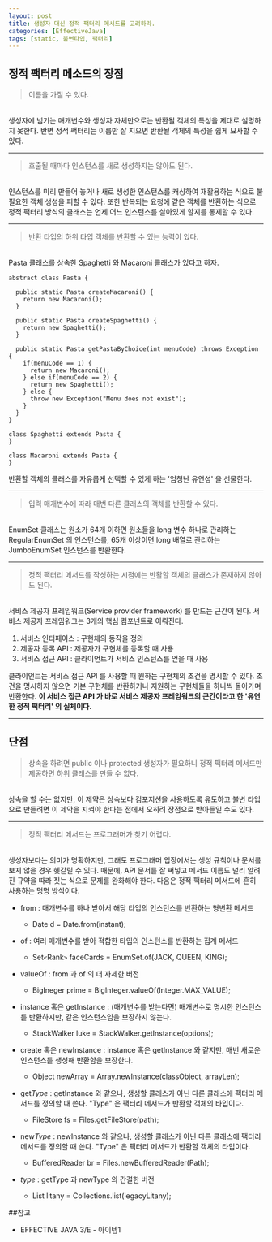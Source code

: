 ```yaml
---
layout: post
title: 생성자 대신 정적 팩터리 메서드를 고려하라.
categories: [EffectiveJava]
tags: [static, 불변타입, 팩터리]
---
```


## 정적 팩터리 메소드의 장점

> 이름을 가질 수 있다.

<br>
생성자에 넘기는 매개변수와 생성자 자체만으로는 반환될 객체의 특성을 제대로 설명하지 못한다.
반면 정적 팩터리는 이름만 잘 지으면 반환될 객체의 특성을 쉽게 묘사할 수 있다.
<hr>

> 호출될 때마다 인스턴스를 새로 생성하지는 않아도 된다.

<br>
인스턴스를 미리 만들어 놓거나 새로 생성한 인스턴스를 캐싱하여 재활용하는 식으로 불필요한 객체 생성을 피할 수 있다.
또한 반복되는 요청에 같은 객체를 반환하는 식으로 정적 팩터리 방식의 클래스는 언제 어느 인스턴스를 살아있게 할지를 통제할 수 있다.
<hr>

> 반환 타입의 하위 타입 객체를 반환할 수 있는 능력이 있다.

<br>
Pasta 클래스를 상속한 Spaghetti 와 Macaroni 클래스가 있다고 하자.

~~~JAVA속
abstract class Pasta {

  public static Pasta createMacaroni() {
    return new Macaroni();
  }

  public static Pasta createSpaghetti() {
    return new Spaghetti();
  }

  public static Pasta getPastaByChoice(int menuCode) throws Exception {
    if(menuCode == 1) {
      return new Macaroni();
    } else if(menuCode == 2) {
      return new Spaghetti();
    } else {
      throw new Exception("Menu does not exist");
    }
  }
}

class Spaghetti extends Pasta {
}

class Macaroni extends Pasta {
}
~~~

반환할 객체의 클래스를 자유롭게 선택할 수 있게 하는 '엄청난 유연성' 을 선물한다.
<hr>

> 입력 매개변수에 따라 매번 다른 클래스의 객체를 반환할 수 있다.

<br>
EnumSet 클래스는 원소가 64개 이하면 원소들을 long 변수 하나로 관리하는 RegularEnumSet 의 인스턴스를, 65개 이상이면 long 배열로 관리하는 JumboEnumSet 인스턴스를 반환한다.
<hr>

> 정적 팩터리 메서드를 작성하는 시점에는 반활할 객체의 클래스가 존재하지 않아도 된다.

<br>
서비스 제공자 프레임워크(Service provider framework) 를 만드는 근간이 된다.
서비스 제공자 프레임워크는 3개의 핵심 컴포넌트로 이뤄진다.

1. 서비스 인터페이스 : 구현체의 동작을 정의
2. 제공자 등록 API : 제공자가 구현체를 등록할 때 사용
3. 서비스 접근 API : 클라이언트가 서비스 인스턴스를 얻을 때 사용

클라이언트는 서비스 접근 API 를 사용할 때 원하는 구현체의 조건을 명시할 수 있다. 조건을 명시하지 않으면 기본 구현체를 반환하거나 지원하는 구현체들을 하나씩 돌아가며 반환한다.
**이 서비스 접근 API 가 바로 서비스 제공자 프레임워크의 근간이라고 한 '유연한 정적 팩터리' 의 실체이다.**
<hr>

## 단점

> 상속을 하려면 public 이나 protected 생성자가 필요하니 정적 팩터리 메서드만 제공하면 하위 클래스를 만들 수 없다.

<br>
상속을 할 수는 없지만, 이 제약은 상속보다 컴포지션을 사용하도록 유도하고 불변 타입으로 만들려면 이 제약을 지켜야 한다는 점에서 오히려 장점으로 받아들일 수도 있다.
<hr>

> 정적 팩터리 메서드는 프로그래머가 찾기 어렵다.

<br>
생성자보다는 의미가 명확하지만, 그래도 프로그래머 입장에서는 생성 규칙이나 문서를 보지 않을 경우 헷갈릴 수 있다.
때문에, API 문서를 잘 써넣고 메서드 이름도 널리 알려진 규약을 따라 짓는 식으로 문제를 완화해야 한다.
다음은 정적 팩터리 메서드에 흔히 사용하는 명명 방식이다.

* from : 매개변수를 하나 받아서 해당 타입의 인스턴스를 반환하는 형변환 메서드
    * Date d = Date.from(instant);
    
* of : 여러 매개변수를 받아 적합한 타입의 인스턴스를 반환하는 집계 메서드
    * Set`<`Rank`>` faceCards = EnumSet.of(JACK, QUEEN, KING);
    
* valueOf : from 과 of 의 더 자세한 버전
    * BigIneger prime = BigInteger.valueOf(Integer.MAX_VALUE);
    
* instance 혹은 getInstance : (매개변수를 받는다면) 매개변수로 명시한 인스턴스를 반환하지만, 같은 인스턴스임을 보장하지 않는다.
    * StackWalker luke = StackWalker.getInstance(options);
    
* create 혹은 newInstance : instance 혹은 getInstance 와 같지만, 매번 새로운 인스턴스를 생성해 반환함을 보장한다.
    * Object newArray = Array.newInstance(classObject, arrayLen);
    
* get*Type* : getInstance 와 같으나, 생성할 클래스가 아닌 다른 클래스에 팩터리 메서드를 정의할 때 쓴다. "Type" 은 팩터리 메서드가 반환할 객체의 타입이다.
    * FileStore fs = Files.getFileStore(path);
    
* new*Type* : newInstance 와 같으나, 생성할 클래스가 아닌 다른 클래스에 팩터리 메서드를 정의할 때 쓴다. "Type" 은 팩터리 메서드가 반환할 객체의 타입이다.
    * BufferedReader br = Files.newBufferedReader(Path);
    
* _type_ : getType 과 newType 의 간결한 버전
    * List<Complaint> litany = Collections.list(legacyLitany);
    
##참고
* EFFECTIVE JAVA 3/E - 아이템1
